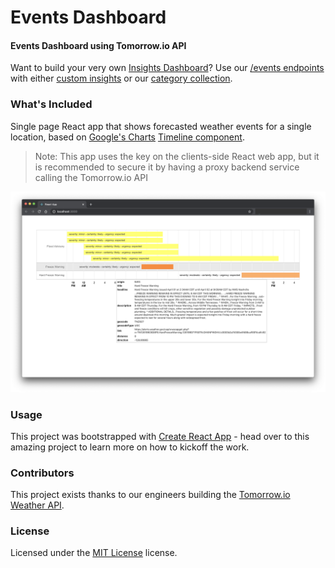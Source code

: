 Events Dashboard
========

#### Events Dashboard using Tomorrow.io API ####
Want to build your very own [Insights Dashboard](https://www.tomorrow.io/software/)? Use our [/events endpoints](https://docs.tomorrow.io/reference/events-overview) with either [custom insights](https://docs.tomorrow.io/reference/insights-overview) or our [category collection](https://docs.tomorrow.io/reference/insights-categories-overview).

### What's Included ###
Single page React app that shows forecasted weather events for a single location, based on [Google's Charts](https://developers.google.com/chart) [Timeline component](https://react-google-charts.com/timeline-chart).

> Note: This app uses the key on the clients-side React web app, but it is recommended to secure it by having a proxy backend service calling the Tomorrow.io API

![Google Charts Timeline](./PREVIEW.png)

### Usage ###
This project was bootstrapped with [Create React App](https://github.com/facebook/create-react-app) - head over to this amazing project to learn more on how to kickoff the work.

### Contributors ###
This project exists thanks to our engineers building the [Tomorrow.io Weather API](https://tomorrow.io).

### License ###
Licensed under the [MIT License](./LICENSE) license.

